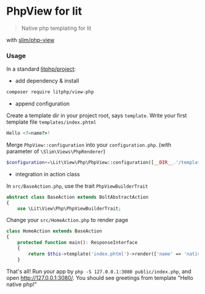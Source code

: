 PhpView for lit
===============

> Native php templating for lit

with [slim/php-view](https://github.com/slimphp/PHP-View)

### Usage

In a standard [litphp/project](https://github.com/litphp/project):

+ add dependency & install 

```bash
composer require litphp/view-php
```

+ append configuration

Create a template dir in your project root, says `template`. Write your first template file `templates/index.phtml`
```php
Hello <?=name?>!
```

Merge `PhpView::configuration` into your `configuration.php`. (with parameter of `\Slim\Views\PhpRenderer`)
```php
$configuration+=\Lit\View\Php\PhpView::configuration([__DIR__.'/templates']);
```

+ integration in action class

In `src/BaseAction.php`, use the trait `PhpViewBuilderTrait`
```php
abstract class BaseAction extends BoltAbstractAction
{
    use \Lit\View\Php\PhpViewBuilderTrait;
```

Change your `src/HomeAction.php` to render page

```php
class HomeAction extends BaseAction
{
    protected function main(): ResponseInterface
    {
        return $this->template('index.phtml')->render(['name' => 'native php']);
    }
```

That's all! Run your app by `php -S 127.0.0.1:3080 public/index.php`, and open <http://127.0.0.1:3080/>. You should see greetings from template "Hello native php!"
